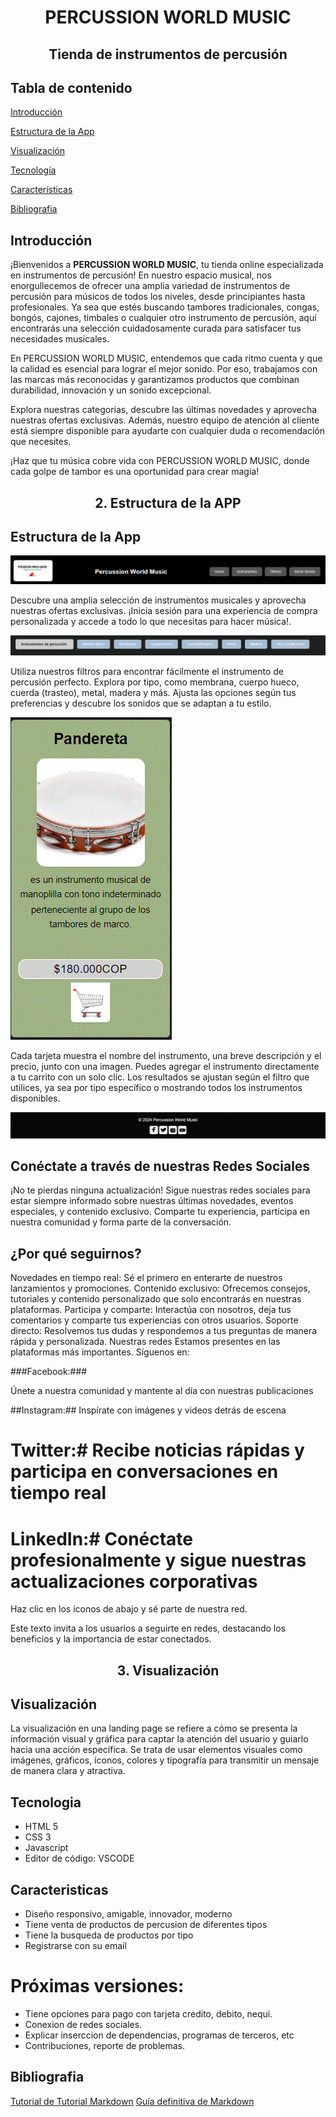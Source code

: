 <h1 align="center">PERCUSSION WORLD MUSIC</h1>
<h2 align="center">Tienda de instrumentos de percusión</h2>

## Tabla de contenido

[Introducción](#introducción)

[Estructura de la App](#estructura-de-la-app)

[Visualización](#visualización)

[Tecnología](#tecnologia)

[Características](#caracteristicas)

[Bibliografia](#bibliografia)

## Introducción

¡Bienvenidos a **PERCUSSION WORLD MUSIC**, tu tienda online especializada en instrumentos de percusión!
En nuestro espacio musical, nos enorgullecemos de ofrecer una amplia variedad de instrumentos de percusión para músicos de todos los niveles, desde principiantes hasta profesionales. Ya sea que estés buscando tambores tradicionales, congas, bongós, cajones, timbales o cualquier otro instrumento de percusión, aquí encontrarás una selección cuidadosamente curada para satisfacer tus necesidades musicales.

En PERCUSSION WORLD MUSIC, entendemos que cada ritmo cuenta y que la calidad es esencial para lograr el mejor sonido. Por eso, trabajamos con las marcas más reconocidas y garantizamos productos que combinan durabilidad, innovación y un sonido excepcional.

Explora nuestras categorías, descubre las últimas novedades y aprovecha nuestras ofertas exclusivas. Además, nuestro equipo de atención al cliente está siempre disponible para ayudarte con cualquier duda o recomendación que necesites.

¡Haz que tu música cobre vida con PERCUSSION WORLD MUSIC, donde cada golpe de tambor es una oportunidad para crear magia!

<h2 align="center">2. Estructura de la APP </h2>

## Estructura de la App

![imagen top](https://github.com/ravila64/landing-PercussionWorldMusic/blob/main/assets2/Landing-top.GIF)

Descubre una amplia selección de instrumentos musicales y aprovecha nuestras ofertas exclusivas. ¡Inicia sesión para una experiencia de compra personalizada y accede a todo lo que necesitas para hacer música!.

![imagen filtros](https://github.com/ravila64/landing-PercussionWorldMusic/blob/main/assets2/Landing-filtrar.GIF)

Utiliza nuestros filtros para encontrar fácilmente el instrumento de percusión perfecto. Explora por tipo, como membrana, cuerpo hueco, cuerda (trasteo), metal, madera y más. Ajusta las opciones según tus preferencias y descubre los sonidos que se adaptan a tu estilo.

<img src="https://github.com/ravila64/landing-PercussionWorldMusic/blob/main/assets2/Landing-elemento.GIF" alt="tarjeta" width="auto" heigth="200"/>

Cada tarjeta muestra el nombre del instrumento, una breve descripción y el precio, junto con una imagen. Puedes agregar el instrumento directamente a tu carrito con un solo clic. Los resultados se ajustan según el filtro que utilices, ya sea por tipo específico o mostrando todos los instrumentos disponibles.

![botton](https://github.com/ravila64/landing-PercussionWorldMusic/blob/main/assets2/Landing-bottom.GIF)

## Conéctate a través de nuestras Redes Sociales ##

¡No te pierdas ninguna actualización! Sigue nuestras redes sociales para estar siempre informado sobre nuestras últimas novedades, eventos especiales, y contenido exclusivo. Comparte tu experiencia, participa en nuestra comunidad y forma parte de la conversación.

## ¿Por qué seguirnos? ##

Novedades en tiempo real: Sé el primero en enterarte de nuestros lanzamientos y promociones.
Contenido exclusivo: Ofrecemos consejos, tutoriales y contenido personalizado que solo encontrarás en nuestras plataformas.
Participa y comparte: Interactúa con nosotros, deja tus comentarios y comparte tus experiencias con otros usuarios.
Soporte directo: Resolvemos tus dudas y respondemos a tus preguntas de manera rápida y personalizada.
Nuestras redes
Estamos presentes en las plataformas más importantes. Síguenos en:

###Facebook:###

Únete a nuestra comunidad y mantente al día con nuestras publicaciones

##Instagram:##
Inspírate con imágenes y videos detrás de escena

# Twitter:# Recibe noticias rápidas y participa en conversaciones en tiempo real

# LinkedIn:# Conéctate profesionalmente y sigue nuestras actualizaciones corporativas

Haz clic en los íconos de abajo y sé parte de nuestra red.

Este texto invita a los usuarios a seguirte en redes, destacando los beneficios y la importancia de estar conectados.

<h2 align="center">3. Visualización </h2>

## Visualización

La visualización en una landing page se refiere a cómo se presenta la información visual y gráfica para captar la atención del usuario y guiarlo hacia una acción específica. Se trata de usar elementos visuales como imágenes, gráficos, íconos, colores y tipografía para transmitir un mensaje de manera clara y atractiva.

## Tecnologia

- HTML 5
- CSS 3
- Javascript
- Editor de código: VSCODE

## Caracteristicas

- Diseño responsivo, amigable, innovador, moderno
- Tiene venta de productos de percusion de diferentes tipos
- Tiene la busqueda de productos por tipo
- Registrarse con su email

# Próximas versiones:

- Tiene opciones para pago con tarjeta credito, debito, nequi.
- Conexion de redes sociales.
- Explicar inserccion de dependencias, programas de terceros, etc
- Contribuciones, reporte de problemas.

## **Bibliografia**

[Tutorial de Tutorial Markdown](https://tutorialmarkdown.com)
[Guía definitiva de Markdown](https://neoguias.com/markdown)

